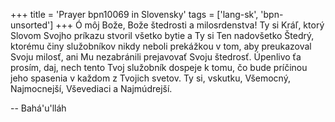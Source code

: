 +++
title = 'Prayer bpn10069 in Slovensky'
tags = ['lang-sk', 'bpn-unsorted']
+++
Ó môj Bože, Bože štedrosti a milosrdenstva! Ty si Kráľ, ktorý Slovom Svojho príkazu stvoril všetko bytie a Ty si Ten nadovšetko Štedrý, ktorému činy služobníkov nikdy neboli prekážkou v tom, aby preukazoval Svoju milosť, ani Mu nezabránili prejavovať Svoju štedrosť.
Úpenlivo ťa prosím, daj, nech tento Tvoj služobník dospeje k tomu, čo bude príčinou jeho spasenia v každom z Tvojich svetov.
Ty si, vskutku, Všemocný, Najmocnejší, Vševediaci a Najmúdrejší.

-- Bahá'u'lláh
